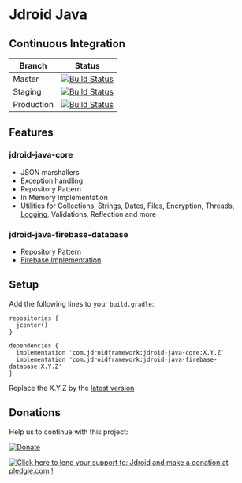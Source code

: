 # Jdroid Java

## Continuous Integration
|Branch|Status|
| ------------- | ------------- |
|Master|[![Build Status](https://travis-ci.org/maxirosson/jdroid-java.svg?branch=master)](https://travis-ci.org/maxirosson/jdroid-java)|
|Staging|[![Build Status](https://api.travis-ci.org/maxirosson/jdroid-java.svg?branch=staging)](https://travis-ci.org/maxirosson/jdroid-java)|
|Production|[![Build Status](https://api.travis-ci.org/maxirosson/jdroid-java.svg?branch=production)](https://travis-ci.org/maxirosson/jdroid-java)|

## Features
### jdroid-java-core
* JSON marshallers
* Exception handling
* Repository Pattern
 * In Memory Implementation 
* Utilities for Collections, Strings, Dates, Files, Encryption, Threads, [Logging](http://www.slf4j.org/), Validations, Reflection and more
### jdroid-java-firebase-database
* Repository Pattern
 * [Firebase Implementation](https://www.firebase.com)

## Setup

Add the following lines to your `build.gradle`:

    repositories {
      jcenter()
    }

    dependencies {
      implementation 'com.jdroidframework:jdroid-java-core:X.Y.Z'
      implementation 'com.jdroidframework:jdroid-java-firebase-database:X.Y.Z'
    }

Replace the X.Y.Z by the [latest version](https://github.com/maxirosson/jdroid-java/releases/latest)


## Donations
Help us to continue with this project:

[![Donate](https://www.paypalobjects.com/en_US/i/btn/btn_donate_LG.gif)](https://www.paypal.com/cgi-bin/webscr?cmd=_s-xclick&hosted_button_id=2UEBTRTSCYA9L)

<a href='https://pledgie.com/campaigns/30030'><img alt='Click here to lend your support to: Jdroid and make a donation at pledgie.com !' src='https://pledgie.com/campaigns/30030.png?skin_name=chrome' border='0' ></a>

